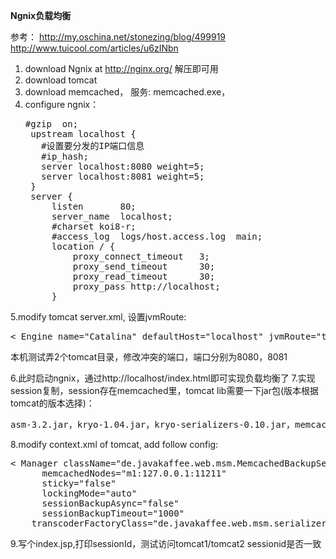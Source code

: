 **Ngnix负载均衡**

参考： 
http://my.oschina.net/stonezing/blog/499919
http://www.tuicool.com/articles/u6zINbn

1. download Ngnix at http://nginx.org/ 解压即可用
2. download tomcat
3. download memcached， 服务: memcached.exe，
4. configure ngnix：
   <pre>
   #gzip  on;
	upstream localhost {  
      #设置要分发的IP端口信息  
      #ip_hash;   
      server localhost:8080 weight=5;  
      server localhost:8081 weight=5;  
    }
    server {
        listen       80;
        server_name  localhost;
        #charset koi8-r;
        #access_log  logs/host.access.log  main;
        location / {
			proxy_connect_timeout   3;  
			proxy_send_timeout      30;  
			proxy_read_timeout      30;  
			proxy_pass http://localhost;
        }
   </pre>

5.modify tomcat server.xml, 设置jvmRoute:
<pre>
< Engine name="Catalina" defaultHost="localhost" jvmRoute="tomcat1">   
</pre>

本机测试弄2个tomcat目录，修改冲突的端口，端口分别为8080，8081

6.此时启动ngnix，通过http://localhost/index.html即可实现负载均衡了
7.实现session复制，session存在memcached里，tomcat lib需要一下jar包(版本根据tomcat的版本选择)：
<pre>
asm-3.2.jar，kryo-1.04.jar，kryo-serializers-0.10.jar，memcached-session-manager-1.6.3.jar，minlog-1.2.jar，msm-javolution-serializer-1.6.3.jar，msm-kryo-serializer-1.6.3.jar，msm-xstream-serializer-1.6.3.jar，reflectasm-0.9.jar，spymemcached-2.8.4.jar，memcached-session-manager-tc7-1.6.5.jar
</pre>

8.modify context.xml of tomcat, add follow config:
<pre>
< Manager className="de.javakaffee.web.msm.MemcachedBackupSessionManager"  
      memcachedNodes="m1:127.0.0.1:11211"  
      sticky="false"  
      lockingMode="auto"  
      sessionBackupAsync="false"  
      sessionBackupTimeout="1000"  
    transcoderFactoryClass="de.javakaffee.web.msm.serializer.kryo.KryoTranscoderFactory"  />
</pre>

9.写个index.jsp,打印sessionId，测试访问tomcat1/tomcat2 sessionid是否一致